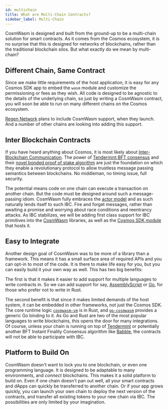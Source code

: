 ```yaml
---
id: multichain
title: What are Multi-Chain Contracts?
sidebar_label: Multi-Chain
---
```


CosmWasm is designed and built from the ground-up to be a multi-chain solution for smart contracts.
As it comes from the Cosmos ecosystem, it is no surprise that this is designed for networks
of blockchains, rather than the traditional blockchain silos. But what exactly do we mean by multi-chain?

## Different Chain, Same Contract

Since we make little requirements of the host application, it is easy for any Cosmos SDK app
to embed the `wasm` module and customize the permissioning or fees as they wish. All code
is designed to be agnostic to the details of the underlying chain, so just by writing a
CosmWasm contract, you will soon be able to run on many different chains on the Cosmos ecosystem.

[Regen Network](https://regen.network) plans to include CosmWasm support, when they launch. And a number of other chains are looking into adding this support.

## Inter Blockchain Contracts

If you have heard anything about Cosmos, it is most likely about [Inter-Blockchain Communication](https://cosmos.network/ibc/). The power of [Tendermint BFT consensus](https://tendermint.com) and their [novel bonded proof of stake algorithm](https://blog.cosmos.network/what-does-the-launch-of-cosmos-mean-for-the-blockchain-ecosystem-952e14f67d0d) are just the foundation on which they enable a revolutionary protocol to allow trustless message passing semantics between blockchains. No middleman, no timing issue, full security.

The potential means code on one chain can execute a transaction on another chain. But the code must be designed around such a message-passing idiom. CosmWasm fully embraces the [actor model](./actor) and as such naturally lends itself to such IBC. Fire and forget messages, rather than awaiting a promise and worrying about race conditions and reentrancy attacks. As IBC stabilizes, we will be adding first class support for IBC primitives into the [CosmWasm](https://github.com/CosmWasm/cosmwasm) libraries, as well as the [Cosmos SDK module](https://github.com/cosmwasm/wasmd/tree/master/x/wasm) that hosts it.

## Easy to Integrate

Another design goal of CosmWasm was to be more of a library than a framework. This means it has a small surface area of required APIs and you can opt-in to most of the code. It is there to make life easy for you, but you can easily build it your own way as well. This has two big benefits:

The first is that it makes it easier to add support for multiple languages to write contracts in. So we can add support for say, [AssemblyScript](https://docs.assemblyscript.org/) or [Go](https://github.com/tinygo-org/tinygo), for those who prefer not to write in Rust.

The second benefit is that since it makes limited demands of the host system, it can be embedded in other frameworks, not just the Cosmos SDK. The core runtime logic [`cosmwasm-vm`](https://github.com/CosmWasm/cosmwasm/tree/master/lib/vm) is in Rust, and [`go-cosmwasm`](https://github.com/CosmWasm/go-cosmwasm) provides a generic Go binding to it. As Go and Rust are two of the most popular languages to write blockchains, this opens the door for many integrations. Of course, unless your chain is running on top of [Tendermint](https://tendermint.com) or potentially another BFT Instant Finality Consensus algorithm like [Babble](https://babble.io/), the contracts will not be able to participate with IBC.

## Platform to Build On

CosmWasm doesn't want to lock you to one blockchain, or even one programming language. It is designed to be adaptable to many environments, and *connect* blockchains. This makes it a solid platform to build on. Even if one chain doesn't pan out well, all your smart contracts and dApps can quickly be transferred to another chain. Or if your app grows quickly, you can launch your own chain to deploy the next version of the contracts, and transfer all existing tokens to your new chain via IBC. The possibilities are only limited by your imagination.
